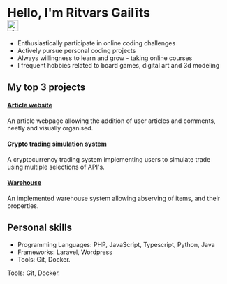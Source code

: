 <h1 align="left">Hello, I'm Ritvars Gailīts
  <br>
  <a href="www.linkedin.com/in/ritvars-gailīts-76a856320">
    <img src="https://img.shields.io/static/v1?message=LinkedIn&logo=linkedin&label=&color=0077B5&logoColor=white&labelColor=&style=for-the-badge" height="25" alt="linkedin logo"/>
  </a>
</h1>

<p align="left">
  <ul>
    <li>Enthusiastically participate in online coding challenges</li> 
    <li>Actively pursue personal coding projects</li>
    <li>Always willingness to learn and grow - taking online courses</li> 
    <li>I frequent hobbies related to board games, digital art and 3d modeling</li> 
  </ul>
</p>

###

<h2 align="left">My top 3 projects</h2> 

#### <a href="https://github.com/dzangalis/Article-website">Article website</a>

An article webpage allowing the addition of user articles and comments, neetly and visually organised.

#### <a href="https://github.com/dzangalis/Crypto-trade-v4">Crypto trading simulation system</a>

A cryptocurrency trading system implementing users to simulate trade using multiple selections of API's. 

#### <a href="https://github.com/dzangalis/Warehouse-v2">Warehouse</a>

An implemented warehouse system allowing abserving of items, and their properties.

###

<h2 align="left">Personal skills</h2> 
<p align="left">
  <ul>
    <li>Programming Languages: PHP, JavaScript, Typescript, Python, Java</li> 
    <li>Frameworks: Laravel, Wordpress</li>
    <li>Tools: Git, Docker.</li> 
  </ul>
</p>



Tools: Git, Docker.
<!--
**dzangalis/dzangalis** is a ✨ _special_ ✨ repository because its `README.md` (this file) appears on your GitHub profile.

Here are some ideas to get you started:

- 🔭 I’m currently working on ...
- 🌱 I’m currently learning ...
- 👯 I’m looking to collaborate on ...
- 🤔 I’m looking for help with ...
- 💬 Ask me about ...
- 📫 How to reach me: ...
- 😄 Pronouns: ...
- ⚡ Fun fact: ...
-->
